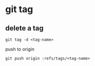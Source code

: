 # git tag

## delete a tag

```
git tag -d <tag-name>
```

push to origin

```
git push origin :refs/tags/<tag-name>
```
